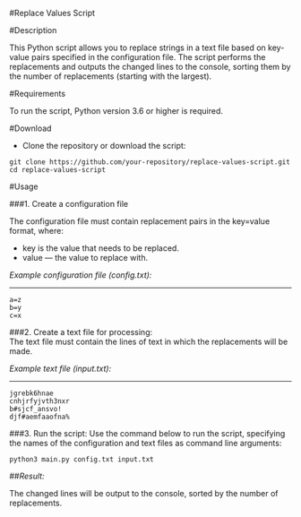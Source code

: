 #Replace Values Script

#Description

This Python script allows you to replace strings in a text file based on key-value pairs specified in the configuration file. The script performs the replacements and outputs the changed lines to the console, sorting them by the number of replacements (starting with the largest).

#Requirements

To run the script, Python version 3.6 or higher is required.

#Download

* Clone the repository or download the script:

```
git clone https://github.com/your-repository/replace-values-script.git
cd replace-values-script
```

#Usage

###1. Create a configuration file

The configuration file must contain replacement pairs in the key=value format, where:

* key is the value that needs to be replaced.
* value — the value to replace with.

*Example configuration file (config.txt):*
***
````
a=z  
b=y  
c=x
````
###2. Create a text file for processing:  
The text file must contain the lines of text in which the replacements will be made.

*Example text file (input.txt):*
***
````
jgrebk6hnae  
cnhjrfyjvth3nxr  
b#sjcf_ansvo!  
djf#aemfaaofna%  
````

###3. Run the script:
Use the command below to run the script, specifying the names of the configuration and text files as command line arguments:

````
python3 main.py config.txt input.txt
````

##*Result:*

The changed lines will be output to the console, sorted by the number of replacements.